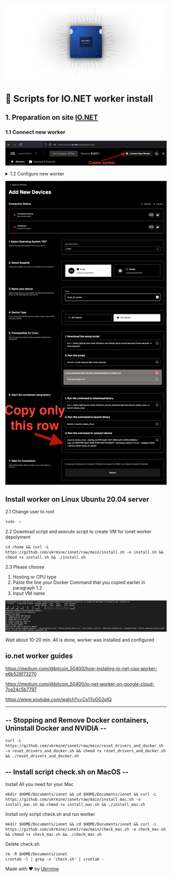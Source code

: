 ![Image alt](https://github.com/ukrmine/ionet/blob/main/pics/mAa0QmH3Nl9IyKqDAZzvuFNZhE0.webp)

# :checkered_flag: Scripts for IO.NET worker install

## 1. Preparation on site <a href="https://cloud.io.net/worker/devices/" target="_blank">IO.NET</a>

### 1.1 Connect new worker

![Image alt](https://github.com/ukrmine/ionet/blob/main/pics/Create_new_worker.png)


<details>
<summary>1.2 Configure new worker</summary>

1. Select Operating System “OS”
    * `Linux`
2. Select Supplier
    * `io.net`
3. Name your device
    * `Worker01`
4. Device Type
    * `CPU Worker`
5. Prerequisites for Linux
    - 5.1 Download the setup script
      * `Skip this step`
    - 5.2 Run the script
      * `Skip this step`
6. Start the containers using binary
    - 6.1 Run the command to download binary
      * `Skip this step`
    - 6.2 Run the command to launch binary
      * `Skip this step`
    - 6.3 Run the command to connect device
      * `./launch_binary_linux --device_id= --user_id= --operating_system="Linux" --usegpus=false --device_name=`

</details>

![Image alt](https://github.com/ukrmine/ionet/blob/main/pics/Configure_worker.png)

## Install worker on Linux Ubuntu 20.04 server

2.1 Change user to root
```Bash
sudo -s
```

2.2 Download script and execute script to create VM for ionet worker depolyment

<!--sec data-title="OS X и Linux" data-id="OSX_Linux_whoami" data-collapse=true ces-->
```
cd /home && curl -L https://github.com/ukrmine/ionet/raw/main/install.sh -o install.sh && chmod +x install.sh && ./install.sh
```
<!--endsec-->

2.3 Please choose 
1. Hosting or CPU type 
2. Paste the line your Docker Command that you copied earlier in paragraph 1.2
3. Input VM name

![Image alt](https://github.com/ukrmine/ionet/blob/main/pics/install.png)
    
Wait about 10-20 min.
All is done, worker was installed and configured

## io.net worker guides

https://medium.com/@bitcoin_50400/how-instaling-io-net-cpu-worker-e6b528f73270

https://medium.com/@bitcoin_50400/io-net-worker-on-google-cloud-7ce24c5b7797

https://www.youtube.com/watch?v=Cs1ToGG2plQ

-------------------

## -- Stopping and Remove Docker containers, Uninstall Docker and NVIDIA --
<!--sec data-title="OS X и Linux" data-id="OSX_Linux_whoami" data-collapse=true ces-->
```
curl -L https://github.com/ukrmine/ionet/raw/main/reset_drivers_and_docker.sh -o reset_drivers_and_docker.sh && chmod +x reset_drivers_and_docker.sh && ./reset_drivers_and_docker.sh

```
<!--endsec-->

## -- Install script check.sh on MacOS --
Install All you need for your Mac
<!--sec data-title="OS X и Linux" data-id="OSX_Linux_whoami" data-collapse=true ces-->
```
mkdir $HOME/Documents/ionet && cd $HOME/Documents/ionet && curl -L https://github.com/ukrmine/ionet/raw/main/install_mac.sh -o install_mac.sh && chmod +x install_mac.sh && ./install_mac.sh
```
<!--endsec-->
Install only script check.sh and run worker
<!--sec data-title="OS X и Linux" data-id="OSX_Linux_whoami" data-collapse=true ces-->
```
mkdir $HOME/Documents/ionet && cd $HOME/Documents/ionet && curl -L https://github.com/ukrmine/ionet/raw/main/check_mac.sh -o check_mac.sh && chmod +x check_mac.sh && ./check_mac.sh
```
<!--endsec-->
Delete check.sh
<!--sec data-title="OS X и Linux" data-id="OSX_Linux_whoami" data-collapse=true ces-->
```
rm -R $HOME/Documents/ionet
crontab -l | grep -v 'check.sh' | crontab -
```
<!--endsec-->

  
  Made with :heart: by <a href="https://github.com/ukrmine" target="_blank">Ukrmine</a>

